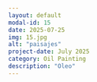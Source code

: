 ```yaml
---
layout: default
modal-id: 15
date: 2025-07-25
img: 15.jpg
alt: "paisajes"
project-date: July 2025
category: Oil Painting
description: "Oleo"
---
```

